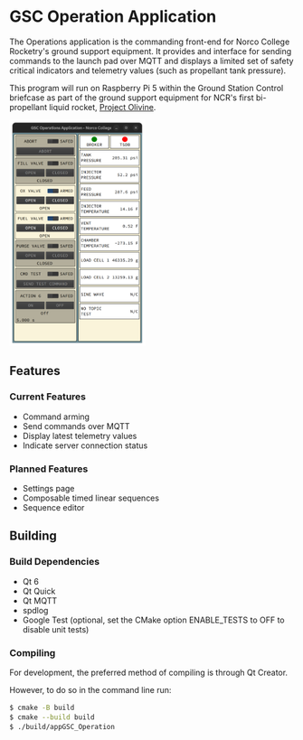 # GSC Operation Application
The Operations application is the commanding front-end for Norco College Rocketry's ground support equipment. It provides and interface for sending commands to the launch pad over MQTT and displays a limited set of safety critical indicators and telemetry values (such as propellant tank pressure).

This program will run on Raspberry Pi 5 within the Ground Station Control briefcase as part of the ground support equipment for NCR's first bi-propellant liquid rocket, [Project Olivine](https://github.com/orgs/Norco-College-Rocketry/projects/1?pane=info).

<img src="./docs/screencap.png" alt="Screencap of GSC Operations Appliation UI" width="240px" height="400px"/>

## Features

### Current Features
- Command arming
- Send commands over MQTT
- Display latest telemetry values
- Indicate server connection status

### Planned Features
- Settings page
- Composable timed linear sequences
- Sequence editor

## Building

### Build Dependencies
- Qt 6
- Qt Quick
- Qt MQTT
- spdlog
- Google Test (optional, set the CMake option ENABLE_TESTS to OFF to disable unit tests)

### Compiling
For development, the preferred method of compiling is through Qt Creator.

However, to do so in the command line run:
```bash
$ cmake -B build
$ cmake --build build
$ ./build/appGSC_Operation
```
